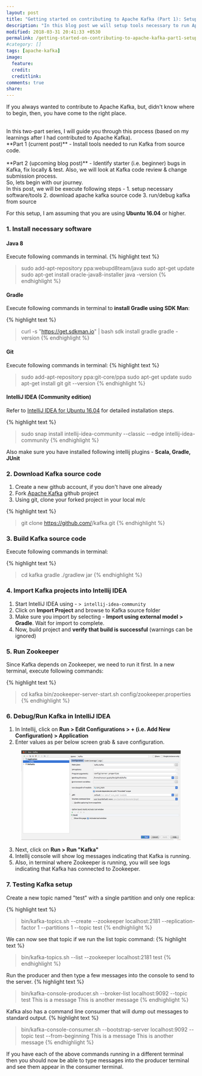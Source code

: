 ```yaml
---
layout: post
title: "Getting started on contributing to Apache Kafka (Part 1): Setup tools and source code"
description: "In this blog post we will setup tools necessary to run Apache Kafka from source code"
modified: 2018-03-31 20:41:33 +0530
permalink: /getting-started-on-contributing-to-apache-kafka-part1-setup-tools-and-source-code/
#category: []
tags: [apache-kafka]
image:
  feature: 
  credit: 
  creditlink: 
comments: true
share: 
---
```


If you always wanted to contribute to Apache Kafka, but, didn't know where to begin, then, you have come to the right place.

<br/>
In this two-part series, I will guide you through this process (based on my learnings after I had contributed to Apache Kafka).

<br/>
**Part 1 (current post)** - Install tools needed to run Kafka from source code.
<br/><br/>
**Part 2 (upcoming blog post)** - Identify starter (i.e. beginner) bugs in Kafka, fix locally & test. Also, we will look at Kafka code review & change submission process.

<br/>
So, lets begin with our journey.

<br/>
In this post, we will be execute following steps - 
1. setup necessary software/tools
2. download apache kafka source code
3. run/debug kafka from source

For this setup, I am assuming that you are using **Ubuntu 16.04** or higher.

### 1. Install necessary software

#### Java 8
Execute following commands in terminal.
{% highlight text %}
> sudo add-apt-repository ppa:webupd8team/java
> sudo apt-get update
> sudo apt-get install oracle-java8-installer
> java -version
{% endhighlight %}

#### Gradle
Execute following commands in terminal to __install Gradle using SDK Man__:

{% highlight text %}
> curl -s "https://get.sdkman.io" | bash
> sdk install gradle
> gradle -version
{% endhighlight %}


#### Git
Execute following commands in terminal:
{% highlight text %}
> sudo add-apt-repository ppa:git-core/ppa
> sudo apt-get update
> sudo apt-get install git
> git --version
{% endhighlight %}

#### IntelliJ IDEA (Community edition)
Refer to [IntelliJ IDEA for Ubuntu 16.04] for detailed installation steps.

{% highlight text %}
> sudo snap install intellij-idea-community --classic --edge
> intellij-idea-community
{% endhighlight %}

Also make sure you have installed following intellij plugins - **Scala, Gradle, JUnit**

### 2. Download Kafka source code
1. Create a new github account, if you don't have one already
2. Fork [Apache Kafka] github project
3. Using git, clone your forked project in your local m/c

{% highlight text %}
> git clone https://github.com/<your github id>/kafka.git
{% endhighlight %}


### 3. Build Kafka source code
Execute following commands in terminal:

{% highlight text %}
> cd kafka
> gradle
> ./gradlew jar
{% endhighlight %}

### 4. Import Kafka projects into Intellij IDEA
1. Start IntelliJ IDEA using - `> intellij-idea-community`
2. Click on **Import Project** and browse to Kafka source folder
3. Make sure you import by selecting - **Import using external model > Gradle**. Wait for import to complete.
4. Now, build project and __verify that build is successful__ (warnings can be ignored)

### 5. Run Zookeeper

Since Kafka depends on Zookeeper, we need to run it first. In a new terminal, execute following commands:

{% highlight text %}
> cd kafka
> bin/zookeeper-server-start.sh config/zookeeper.properties
{% endhighlight %}


### 6. Debug/Run Kafka in IntelliJ IDEA
1. In Intellij, click on **Run > Edit Configurations > + (i.e. Add New Configuration) > Application**
2. Enter values as per below screen grab & save configuration.

<figure>
    <a href="https://github.com/manasvigupta/manasvigupta.github.io/raw/master/images/intellij_run_config.png"><img src="/images/intellij_run_config.png"></a>
</figure>

3. Next, click on **Run > Run "Kafka"**
4. Intellij console will show log messages indicating that Kafka is running.
5. Also, in terminal where Zookeeper is running, you will see logs indicating that Kafka has connected to Zookeeper.

### 7. Testing Kafka setup

Create a new topic named "test" with a single partition and only one replica:

{% highlight text %}
> bin/kafka-topics.sh --create --zookeeper localhost:2181 --replication-factor 1 --partitions 1 --topic test
{% endhighlight %}

We can now see that topic if we run the list topic command:
{% highlight text %}
> bin/kafka-topics.sh --list --zookeeper localhost:2181
test
{% endhighlight %}

Run the producer and then type a few messages into the console to send to the server.
{% highlight text %}
> bin/kafka-console-producer.sh --broker-list localhost:9092 --topic test
This is a message
This is another message
{% endhighlight %}

Kafka also has a command line consumer that will dump out messages to standard output.
{% highlight text %}
> bin/kafka-console-consumer.sh --bootstrap-server localhost:9092 --topic test --from-beginning
This is a message
This is another message
{% endhighlight %}

If you have each of the above commands running in a different terminal then you should now be able to type messages into the producer terminal and see them appear in the consumer terminal.

[Apache Kafka]:https://github.com/apache/kafka
[IntelliJ IDEA for Ubuntu 16.04]:https://blog.jetbrains.com/idea/2017/11/install-intellij-idea-with-snaps/

